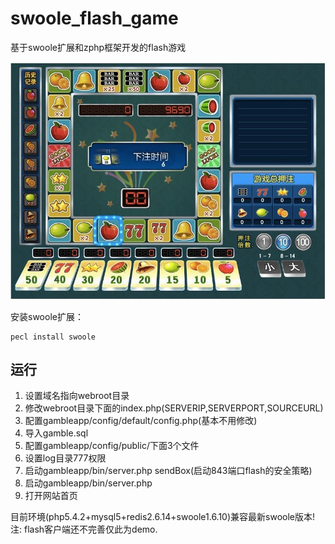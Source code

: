 swoole_flash_game
=================

基于swoole扩展和zphp框架开发的flash游戏

![游戏截图](screenshot.jpg)

安装swoole扩展：
```shell
pecl install swoole
```

运行
-----
1. 设置域名指向webroot目录
2. 修改webroot目录下面的index.php(SERVERIP,SERVERPORT,SOURCEURL)
3. 配置gambleapp/config/default/config.php(基本不用修改)
4. 导入gamble.sql
5. 配置gambleapp/config/public/下面3个文件
6. 设置log目录777权限
7. 启动gambleapp/bin/server.php sendBox(启动843端口flash的安全策略)
8. 启动gambleapp/bin/server.php
9. 打开网站首页

目前环境(php5.4.2+mysql5+redis2.6.14+swoole1.6.10)兼容最新swoole版本!
注: flash客户端还不完善仅此为demo.
